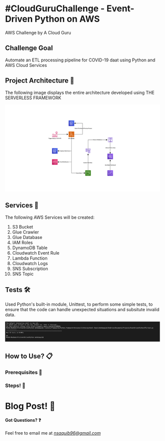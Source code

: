 # #CloudGuruChallenge - Event-Driven Python on AWS
AWS Challenge by A Cloud Guru

## Challenge Goal
Automate an ETL processing pipeline for COVID-19 daat using Python and AWS Cloud Services

## Project Architecture :wrench:

The following image displays the entire architecture developed using THE SERVERLESS FRAMEWORK

![Architecture](Assets/InfrastructureDiagram.png)

## Services :truck:
The following AWS Services will be created:
1. S3 Bucket
1. Glue Crawler
1. Glue Database
1. IAM Roles
1. DynamoDB Table
1. Cloudwatch Event Rule
1. Lambda Function
1. Cloudwatch Logs
1. SNS Subscription
1. SNS Topic

## Tests :hammer_and_wrench:
Used Python's built-in module, Unittest, to perform some simple tests, to ensure that the code can handle unexpected situations and subsitute invalid data.

![Test](Assets/test_screenshot.png)

## How to Use? :clipboard:

### Prerequisites :book:

### Steps! :rocket:

# Blog Post! :book:

#### Got Questions? :question:
Feel free to email me at *nsaquib96@gmail.com*